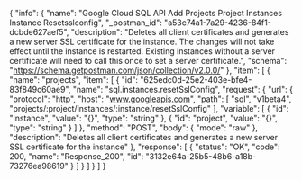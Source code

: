 {
  "info": {
    "name": "Google Cloud SQL API Add Projects Project Instances Instance Resetsslconfig",
    "_postman_id": "a53c74a1-7a29-4236-84f1-dcbde627aef5",
    "description": "Deletes all client certificates and generates a new server SSL certificate for the instance. The changes will not take effect until the instance is restarted. Existing instances without a server certificate will need to call this once to set a server certificate.",
    "schema": "https://schema.getpostman.com/json/collection/v2.0.0/"
  },
  "item": [
    {
      "name": "projects",
      "item": [
        {
          "id": "625edc0d-25e2-403e-bfe4-83f849c60ae9",
          "name": "sql.instances.resetSslConfig",
          "request": {
            "url": {
              "protocol": "http",
              "host": "www.googleapis.com",
              "path": [
                "sql",
                "v1beta4",
                "projects/:project/instances/:instance/resetSslConfig"
              ],
              "variable": [
                {
                  "id": "instance",
                  "value": "{}",
                  "type": "string"
                },
                {
                  "id": "project",
                  "value": "{}",
                  "type": "string"
                }
              ]
            },
            "method": "POST",
            "body": {
              "mode": "raw"
            },
            "description": "Deletes all client certificates and generates a new server SSL certificate for the instance"
          },
          "response": [
            {
              "status": "OK",
              "code": 200,
              "name": "Response_200",
              "id": "3132e64a-25b5-48b6-a18b-73276ea98619"
            }
          ]
        }
      ]
    }
  ]
}